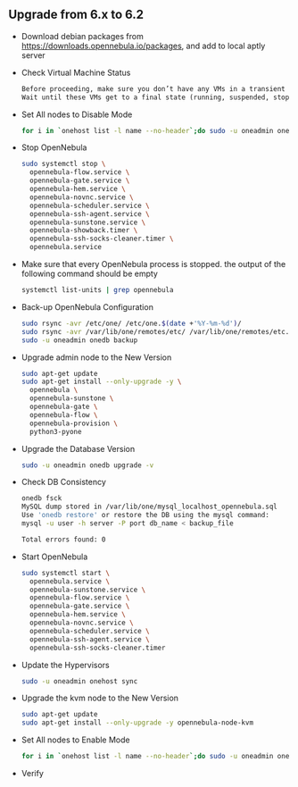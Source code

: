 ## Upgrade from 6.x to 6.2

* Download debian packages from  <https://downloads.opennebula.io/packages>, and add to local aptly server

* Check Virtual Machine Status

  ```txt
  Before proceeding, make sure you don’t have any VMs in a transient state (prolog, migrate, epilog, save). 
  Wait until these VMs get to a final state (running, suspended, stopped, done).
  ```

* Set All nodes to Disable Mode

  ```bash
  for i in `onehost list -l name --no-header`;do sudo -u oneadmin onehost disable $i;done
  ```

* Stop OpenNebula

  ```bash
  sudo systemctl stop \
  	opennebula-flow.service \
  	opennebula-gate.service \
  	opennebula-hem.service \
  	opennebula-novnc.service \
  	opennebula-scheduler.service \
  	opennebula-ssh-agent.service \
  	opennebula-sunstone.service \
  	opennebula-showback.timer \
  	opennebula-ssh-socks-cleaner.timer \
  	opennebula.service
  ```

* Make sure that every OpenNebula process is stopped. the output of the following command should be empty

  ```bash
  systemctl list-units | grep opennebula
  ```

* Back-up OpenNebula Configuration

  ```bash
  sudo rsync -avr /etc/one/ /etc/one.$(date +'%Y-%m-%d')/
  sudo rsync -avr /var/lib/one/remotes/etc/ /var/lib/one/remotes/etc.$(date +'%Y-%m-%d')/
  sudo -u oneadmin onedb backup
  ```

* Upgrade admin node to the New Version

  ```bash
  sudo apt-get update
  sudo apt-get install --only-upgrade -y \
  	opennebula \
  	opennebula-sunstone \
  	opennebula-gate \
  	opennebula-flow \
  	opennebula-provision \
  	python3-pyone
  ```
  
* Upgrade the Database Version

  ```bash
  sudo -u oneadmin onedb upgrade -v
  ```

* Check DB Consistency

  ```bash
  onedb fsck
  MySQL dump stored in /var/lib/one/mysql_localhost_opennebula.sql
  Use 'onedb restore' or restore the DB using the mysql command:
  mysql -u user -h server -P port db_name < backup_file
  
  Total errors found: 0
  ```

* Start OpenNebula

  ```bash
  sudo systemctl start \
  	opennebula.service \
  	opennebula-sunstone.service \
  	opennebula-flow.service \
  	opennebula-gate.service \
  	opennebula-hem.service \
  	opennebula-novnc.service \
  	opennebula-scheduler.service \
  	opennebula-ssh-agent.service \
  	opennebula-ssh-socks-cleaner.timer
  ```

* Update the Hypervisors

  ```bash
  sudo -u oneadmin onehost sync
  ```

* Upgrade the kvm node to the New Version

  ```bash
  sudo apt-get update
  sudo apt-get install --only-upgrade -y opennebula-node-kvm
  ```
  
* Set All nodes to Enable Mode

  ```bash
  for i in `onehost list -l name --no-header`;do sudo -u oneadmin onehost enable $i;done
  ```

* Verify